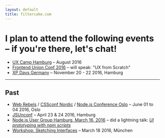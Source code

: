 ```yaml
---
layout: default
title: filtercake.com
---
```


# I plan to attend the following events – if you're there, let's chat!

- [UX Camp Hamburg](http://www.uxcamphh.org/) – August 2016
- [Frontend Union Conf 2016](http://frontend-union.co/) – will speak: "UX from Scratch"
- [XP Days Germany](http://www.xpdays.de/) – November 20 - 22 2016, Hamburg

---

## Past

- [Web Rebels](https://www.webrebels.org/) / [CSSconf Nordic](http://cssconf.no/) / [Node.js Conference Oslo](http://oslo.nodeconf.com/) – June 01 to 04 2016, Oslo
- [JSUnconf](http://2016.jsunconf.eu/) – April 23 & 24 2016, Hamburg
- [Node.js User Group Hamburg, March 16, 2016](http://www.meetup.com/node-HH/events/228518814/) – did a lightning talk: *[UI prototyping with npm scripts](https://github.com/filtercake/talks/blob/master/16-03-16-ui-prototyping-with-npm-scripts--node-hh.md)*
- [Workshop: Sketching Interfaces](http://push-conference.com/training/fixed-date/20163F-ux-workshop-sketching-interfaces.php) – March 18 2016, München
